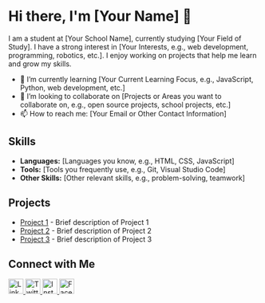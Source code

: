 <h1>Hi there, I'm [Your Name] 👋</h1>

<p>I am a student at [Your School Name], currently studying [Your Field of Study]. I have a strong interest in [Your Interests, e.g., web development, programming, robotics, etc.]. I enjoy working on projects that help me learn and grow my skills.</p>

<ul>
  <li>🌱 I’m currently learning [Your Current Learning Focus, e.g., JavaScript, Python, web development, etc.]</li>
  <li>👯 I’m looking to collaborate on [Projects or Areas you want to collaborate on, e.g., open source projects, school projects, etc.]</li>
  <li>📫 How to reach me: [Your Email or Other Contact Information]</li>
</ul>

<h2>Skills</h2>
<ul>
  <li><strong>Languages:</strong> [Languages you know, e.g., HTML, CSS, JavaScript]</li>
  <li><strong>Tools:</strong> [Tools you frequently use, e.g., Git, Visual Studio Code]</li>
  <li><strong>Other Skills:</strong> [Other relevant skills, e.g., problem-solving, teamwork]</li>
</ul>

<h2>Projects</h2>
<ul>
  <li><a href="Link to Project 1">Project 1</a> - Brief description of Project 1</li>
  <li><a href="Link to Project 2">Project 2</a> - Brief description of Project 2</li>
  <li><a href="Link to Project 3">Project 3</a> - Brief description of Project 3</li>
</ul>

<h2>Connect with Me</h2>
<p>
  <a href="https://www.linkedin.com/in/YourLinkedInProfile/" target="_white">
    <img src="https://cdn.jsdelivr.net/npm/simple-icons@v3/icons/linkedin.svg" alt="LinkedIn" width="30" height="30">
  </a>
  <a href="https://twitter.com/YourTwitterHandle" target="_blank">
    <img src="https://cdn.jsdelivr.net/npm/simple-icons@v3/icons/twitter.svg" alt="Twitter" width="30" height="30">
  </a>
  <a href="https://www.instagram.com/YourInstagramHandle" target="_blank">
    <img src="https://cdn.jsdelivr.net/npm/simple-icons@v3/icons/instagram.svg" alt="Instagram" width="30" height="30">
  </a>
  <a href="https://www.facebook.com/YourFacebookProfile" target="_blank">
    <img src="https://cdn.jsdelivr.net/npm/simple-icons@v3/icons/facebook.svg" alt="Facebook" width="30" height="30">
  </a>
</p>
